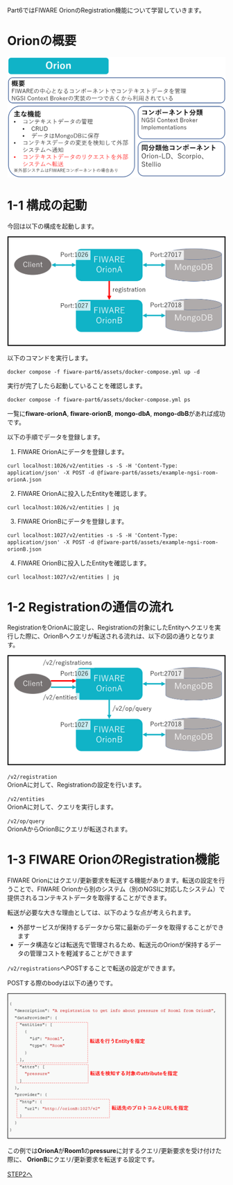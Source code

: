 Part6ではFIWARE OrionのRegistration機能について学習していきます。

# Orionの概要

![Orionの概要](./assets/6-1.png)

# 1-1 構成の起動

今回は以下の構成を起動します。

![全体構成図](./assets/6-2.png)

以下のコマンドを実行します。

```
docker compose -f fiware-part6/assets/docker-compose.yml up -d
```

実行が完了したら起動していることを確認します。

```
docker compose -f fiware-part6/assets/docker-compose.yml ps
```

一覧に**fiware-orionA**, **fiware-orionB**, **mongo-dbA**, **mongo-dbB**があれば成功です。

以下の手順でデータを登録します。

1. FIWARE OrionAにデータを登録します。

```
curl localhost:1026/v2/entities -s -S -H 'Content-Type: application/json' -X POST -d @fiware-part6/assets/example-ngsi-room-orionA.json
```

2. FIWARE OrionAに投入したEntityを確認します。

```
curl localhost:1026/v2/entities | jq
```

3. FIWARE OrionBにデータを登録します。

```
curl localhost:1027/v2/entities -s -S -H 'Content-Type: application/json' -X POST -d @fiware-part6/assets/example-ngsi-room-orionB.json
```

4. FIWARE OrionBに投入したEntityを確認します。

```
curl localhost:1027/v2/entities | jq
```

# 1-2 Registrationの通信の流れ

RegistrationをOrionAに設定し、Registrationの対象にしたEntityへクエリを実行した際に、OrionBへクエリが転送される流れは、以下の図の通りとなります。

![通信の流れ](./assets/6-6.png)

`/v2/registration`  
OrionAに対して、Registrationの設定を行います。

`/v2/entities`  
OrionAに対して、クエリを実行します。

`/v2/op/query`  
OrionAからOrionBにクエリが転送されます。

# 1-3 FIWARE OrionのRegistration機能

FIWARE Orionにはクエリ/更新要求を転送する機能があります。転送の設定を行うことで、FIWARE Orionから別のシステム（別のNGSIに対応したシステム）で提供されるコンテキストデータを取得することができます。

転送が必要な大きな理由としては、以下のような点が考えられます。
- 外部サービスが保持するデータから常に最新のデータを取得することができます
- データ構造などは転送先で管理されるため、転送元のOrionが保持するデータの管理コストを軽減することができます

`/v2/registrations`へPOSTすることで転送の設定ができます。

POSTする際のbodyは以下の通りです。

![RegistrationBody](./assets/6-3.png)

この例では**OrionA**が**Room1**の**pressure**に対するクエリ/更新要求を受け付けた際に、
**OrionB**にクエリ/更新要求を転送する設定です。

[STEP2へ](step2.md)
